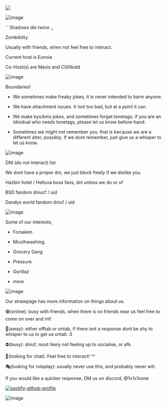 ![](https://komarev.com/ghpvc/?username=zombikitty&color=bec9d4&label=♡)

![image](https://github.com/user-attachments/assets/31536813-028e-4003-b313-04f222672142)








`` Shadows die twice ,,

Zombikitty.

Usually with friends, when not feel free to interact.

Current host is Eunoia

Co-Host(s) are Mavis and C00lkidd

![image](https://github.com/user-attachments/assets/c790c61c-c074-44eb-9069-fee95071813f)




Boundaries!

- We sometimes make freaky jokes, it is never intended to harm anyone.

- We have attachment issues. It isnt too bad, but at a point it can.

- We make kys/kms jokes, and sometimes forget tonetags. if you are an idividual who needs tonetags, please let us know before-hand.

- Sometimes we might not remember you. that is because we are a different alter, possibly. If we dont remember, just give us a whisper to let us know.

![image](https://github.com/user-attachments/assets/c790c61c-c074-44eb-9069-fee95071813f)


DNI (do not interact) list

We dont have a proper dni, we just block freely if we dislike you.

Hazbin hotel / Helluva boss fans, dni unless we do or uf

BSD fandom dniucf / uid

Dandys world fandom dniuf / uid

![image](https://github.com/user-attachments/assets/c790c61c-c074-44eb-9069-fee95071813f)


Some of our interests;

- Forsaken

- Mouthwashing.

- Grocery Gang

- Pressure

- Gorillaz

+ more

![image](https://github.com/user-attachments/assets/c790c61c-c074-44eb-9069-fee95071813f)


Our strawpage has more information on things about us.

🟢(online): busy with friends, when there is no friends near us feel free to come on over and int!

🌙(away): either offtab or ontab, if there isnt a response dont be shy to whisper to us to get us ontab :3 

⛔(busy): dniuf, most likely not feeling up to socialise, or afk.

💬(looking for chat): Feel free to interact! ^^

🎭(looking for roleplay): usually never use this, and probably never will.

If you would like a quicker response, DM us on discord, @1x1x1xone




[![spotify-github-profile](https://spotify-github-profile.kittinanx.com/api/view?uid=31v74xrdgiha5cc6je6xdu6rzkxm&cover_image=true&theme=novatorem&show_offline=true&background_color=121212&interchange=true&bar_color=bec9d4&bar_color_cover=false)](https://github.com/kittinan/spotify-github-profile)

![image](https://github.com/user-attachments/assets/c790c61c-c074-44eb-9069-fee95071813f)
